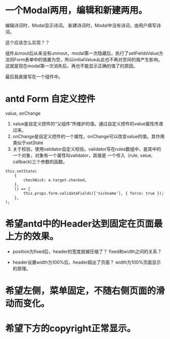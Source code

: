 # 一个Modal两用，编辑和新建两用。
编辑诗词时，Modal显示诗词。
新建诗词时，Modal中没有诗词，由用户填写诗词。

这个应该怎么实现？？

组件从mout后从来没有unmout，modal第一次隐藏后，执行了setFieldsValue方法将Form表单中的值置为空，所以initialValue从此也不再对空间的值产生影响。这就是现在modal第一次消失后，再也不能显示正确的值了的原因。

最后我直接写在一个组件中。

# antd Form 自定义控件
value, onChange
1. value是自定义控件的“父组件”所维护的值。通过自定义控件的value属性传递过来。
2. onChange是自定义控件的一个属性，onChange可以改变value的值。其作用类似于setState
3. 关于校验，使用validator自定义校验。validator写在rules数组中，是其中的一个对象，对象有一个属性叫validator，其值是
一个传入（rule, value, callback)三个参数的函数。


```
this.setState(
    {
        checkNick: e.target.checked,
    },
    () => {
        this.props.form.validateFields(['nickname'], { force: true });
    },
);
```



# 希望antd中的Header达到固定在页面最上方的效果。
- position为fixed后，header的宽度就被压缩了？
fixed和width之间的关系？

- header设置width为100%后，header超出了页面？
width为100%页面显示的原理。

# 希望左侧，菜单固定，不随右侧页面的滑动而变化。

# 希望下方的copyright正常显示。

